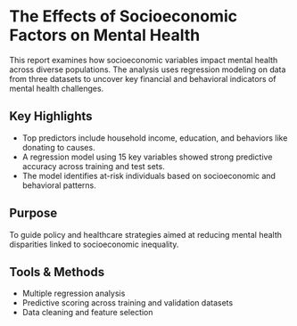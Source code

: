 # The Effects of Socioeconomic Factors on Mental Health

This report examines how socioeconomic variables impact mental health across diverse populations. The analysis uses regression modeling on data from three datasets to uncover key financial and behavioral indicators of mental health challenges.

## Key Highlights
- Top predictors include household income, education, and behaviors like donating to causes.
- A regression model using 15 key variables showed strong predictive accuracy across training and test sets.
- The model identifies at-risk individuals based on socioeconomic and behavioral patterns.

## Purpose
To guide policy and healthcare strategies aimed at reducing mental health disparities linked to socioeconomic inequality.

## Tools & Methods
- Multiple regression analysis
- Predictive scoring across training and validation datasets
- Data cleaning and feature selection

